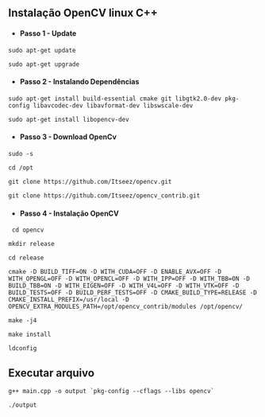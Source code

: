 ## Instalação OpenCV linux C++

* #### Passo 1 - Update

``` 
sudo apt-get update
```

``` 
sudo apt-get upgrade
```

* #### Passo 2 - Instalando Dependências

``` 
sudo apt-get install build-essential cmake git libgtk2.0-dev pkg-config libavcodec-dev libavformat-dev libswscale-dev
```

``` 
sudo apt-get install libopencv-dev
```

* #### Passo 3 - Download OpenCv

``` 
sudo -s
```

``` 
cd /opt
```

``` 
git clone https://github.com/Itseez/opencv.git
```

``` 
git clone https://github.com/Itseez/opencv_contrib.git
```

* #### Passo 4 - Instalação OpenCV

 

``` 
 cd opencv
```

``` 
mkdir release
```

``` 
cd release
```

``` 
cmake -D BUILD_TIFF=ON -D WITH_CUDA=OFF -D ENABLE_AVX=OFF -D WITH_OPENGL=OFF -D WITH_OPENCL=OFF -D WITH_IPP=OFF -D WITH_TBB=ON -D BUILD_TBB=ON -D WITH_EIGEN=OFF -D WITH_V4L=OFF -D WITH_VTK=OFF -D BUILD_TESTS=OFF -D BUILD_PERF_TESTS=OFF -D CMAKE_BUILD_TYPE=RELEASE -D CMAKE_INSTALL_PREFIX=/usr/local -D OPENCV_EXTRA_MODULES_PATH=/opt/opencv_contrib/modules /opt/opencv/
```

``` 
make -j4
```

``` 
make install
```

``` 
ldconfig
```

## Executar arquivo

``` 
g++ main.cpp -o output `pkg-config --cflags --libs opencv`
```

``` 
./output
```
